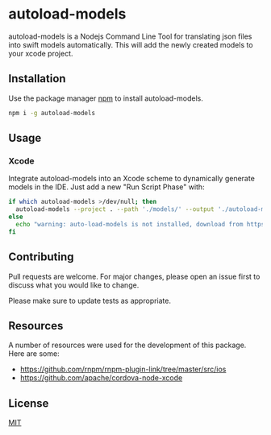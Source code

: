# autoload-models

autoload-models is a Nodejs Command Line Tool for translating json files into swift models automatically. This will add the newly created models to your xcode project.

## Installation

Use the package manager [npm](https://www.npmjs.com/get-npm) to install autoload-models.

```bash
npm i -g autoload-models
```

## Usage

### Xcode

Integrate autoload-models into an Xcode scheme to dynamically generate models
in the IDE. Just add a new "Run Script Phase" with:

```bash
if which autoload-models >/dev/null; then
  autoload-models --project . --path './models/' --output './autoload-models-test/models/'
else
  echo "warning: auto-load-models is not installed, download from https://github.com/bolencki13/autoload-models"
fi
```

## Contributing
Pull requests are welcome. For major changes, please open an issue first to discuss what you would like to change.

Please make sure to update tests as appropriate.

## Resources
A number of resources were used for the development of this package. Here are some:

* https://github.com/rnpm/rnpm-plugin-link/tree/master/src/ios
* https://github.com/apache/cordova-node-xcode

## License
[MIT](https://choosealicense.com/licenses/mit/)

